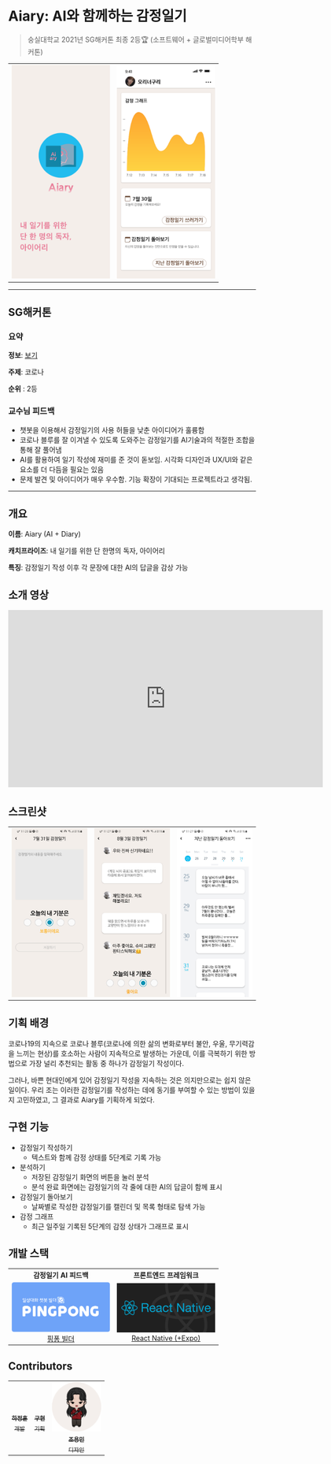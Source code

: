 # Aiary: AI와 함께하는 감정일기

> 숭실대학교 2021년 SG해커톤 최종 2등🏆
(소프트웨어 + 글로벌미디어학부 해커톤)

<table>
  <tr>
    <td align='center'>
      <img src="https://github.com/maemenaver/Aiary/blob/main/src/assets/images/splash.png?raw=true" width=200 />
    </td>
    <td align='center'>
      <img src="https://github.com/maemenaver/Aiary/blob/main/resources/imageMain.png?raw=true" width=200 />
    </td>
  </tr>
</table>

---

## SG해커톤

### 요약

**정보**: <a href="https://github.com/maemenaver/Aiary/blob/main/docs/hackatone.md">보기</a>

**주제**: 코로나

**순위** : 2등

### 교수님 피드백

* 챗봇을 이용해서 감정일기의 사용 허들을 낮춘 아이디어가 훌륭함
* 코로나 블루를 잘 이겨낼 수 있도록 도와주는 감정일기를
  AI기술과의 적절한 조합을 통해 잘 풀어냄
* AI를 활용하여 일기 작성에 재미를 준 것이 돋보임.
  시각화 디자인과 UX/UI와 같은 요소를 더 다듬을 필요는 있음
* 문제 발견 및 아이디어가 매우 우수함.
  기능 확장이 기대되는 프로젝트라고 생각됨.

---

## 개요

**이름**: Aiary (AI + Diary)

**캐치프라이즈**: 내 일기를 위한 단 한명의 독자, 아이어리

**특징**: 감정일기 작성 이후 각 문장에 대한 AI의 답글을 감상 가능

## 소개 영상

<iframe width="640" height="360" src="https://www.youtube.com/embed/LMvCehuNZ9w" frameborder="0" 
allow="accelerometer; autoplay; encrypted-media; gyroscope; picture-in-picture" 
allowfullscreen></iframe>

## 스크린샷

<table>
  <tr>
    <td align='center'>
      <img src="https://github.com/maemenaver/Aiary/blob/main/resources/screenshot_1.jpg?raw=true" width=200 />
    </td>
    <td align='center'>
      <img src="https://github.com/maemenaver/Aiary/blob/main/resources/screenshot_2.jpg?raw=true" width=200 />
    </td>
    <td align='center'>
      <img src="https://github.com/maemenaver/Aiary/blob/main/resources/screenshot_3.jpg?raw=true" width=200 />
    </td>
  </tr>
</table>

## 기획 배경

코로나19의 지속으로 코로나 블루(코로나에 의한 삶의 변화로부터 불안, 우울, 무기력감을 느끼는 현상)를 호소하는 사람이 지속적으로 발생하는 가운데, 이를 극복하기 위한 방법으로 가장 널리 추천되는 활동 중 하나가 감정일기 작성이다.

그러나, 바쁜 현대인에게 있어 감정일기 작성을 지속하는 것은 의지만으로는 쉽지 않은 일이다. 우리 조는 이러한 감정일기를 작성하는 데에 동기를 부여할 수 있는 방법이 있을지 고민하였고, 그 결과로 Aiary를 기획하게 되었다.

## 구현 기능

- 감정일기 작성하기
  - 텍스트와 함께 감정 상태를 5단계로 기록 가능
- 분석하기
  - 저장된 감정일기 화면의 버튼을 눌러 분석
  - 분석 완료 화면에는 감정일기의 각 줄에 대한 AI의 답글이 함께 표시
- 감정일기 돌아보기
  - 날짜별로 작성한 감정일기를 캘린더 및 목록 형태로 탐색 가능
- 감정 그래프
  - 최근 일주일 기록된 5단계의 감정 상태가 그래프로 표시

## 개발 스택

<table>
  <tr>
    <td><center><b>감정일기 AI 피드백</b></center></td>
    <td><center><b>프론트엔드 프레임워크</b></center></td>
  </tr>
  <tr>
    <td align='center'><a href='https://pingpong.us/'>
      <img src="https://github.com/maemenaver/Aiary/blob/main/resources/logo_pingpong.png?raw=true" width=200 /><br />
      핑퐁 빌더
    </a></td>
    <td align='center'><a href='https://reactnative.dev/'>
      <img src="https://github.com/maemenaver/Aiary/blob/main/resources/logo_reactNative.png?raw=true" width=200 /><br />
      React Native (+Expo)
    </a></td>
  </tr>
</table>

## Contributors

<table>
  <tr>
    <td align="center"><a href="https://github.com/maemenaver"><img src="https://avatars.githubusercontent.com/u/4525704?v=4?s=100" width="100px;" alt=""/><br /><sub><b>하정훈</b><br />개발</sub></a></td>
    <td align="center"><a href="https://github.com/QyuriLa"><img src="https://avatars.githubusercontent.com/u/68494132?v=4?s=100" width="100px;" alt=""/><br /><sub><b>구현</b><br />기획</sub></a></td>
    <td align="center"><a href="https://github.com/yongmin01"><img src="https://github.com/maemenaver/Aiary/blob/main/resources/designerProfile.png?raw=true" width="100px;" alt=""/><br /><sub><b>조용민</b><br />디자인</sub></a></td>
  </tr>
</table>
